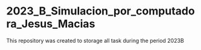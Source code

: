 # 2023_B_Simulacion_por_computadora_Jesus_Macias
This repository was created to storage all task during the period 2023B 
